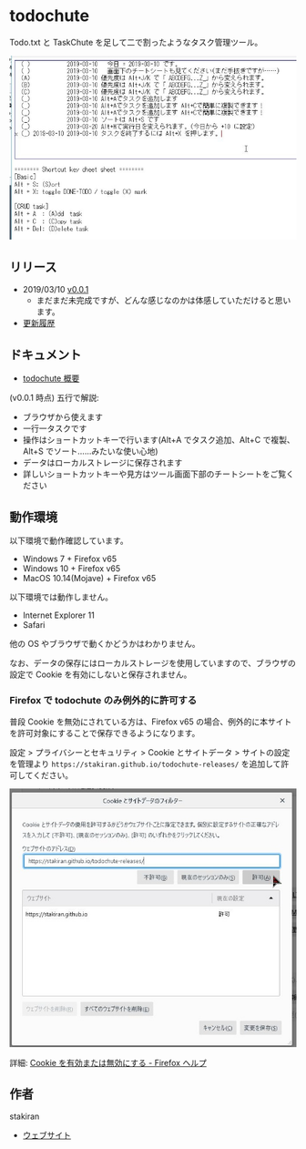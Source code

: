# todochute
Todo.txt と TaskChute を足して二で割ったようなタスク管理ツール。

![todochute_image.jpg](img/todochute_image.jpg)

## リリース
- 2019/03/10 [v0.0.1](tool/v0.0.1/index.html)
  - まだまだ未完成ですが、どんな感じなのかは体感していただけると思います。
- [更新履歴](tool/changelog.md)

## ドキュメント
- [todochute 概要](todochute_overview.md)

(v0.0.1 時点) 五行で解説:

- ブラウザから使えます
- 一行一タスクです
- 操作はショートカットキーで行います(Alt+A でタスク追加、Alt+C で複製、Alt+S でソート……みたいな使い心地)
- データはローカルストレージに保存されます
- 詳しいショートカットキーや見方はツール画面下部のチートシートをご覧ください

## 動作環境
以下環境で動作確認しています。

- Windows 7 + Firefox v65
- Windows 10 + Firefox v65
- MacOS 10.14(Mojave) + Firefox v65

以下環境では動作しません。

- Internet Explorer 11
- Safari

他の OS やブラウザで動くかどうかはわかりません。

なお、データの保存にはローカルストレージを使用していますので、ブラウザの設定で Cookie を有効にしないと保存されません。

### Firefox で todochute のみ例外的に許可する
普段 Cookie を無効にされている方は、Firefox v65 の場合、例外的に本サイトを許可対象にすることで保存できるようになります。

設定 > プライバシーとセキュリティ > Cookie とサイトデータ > サイトの設定を管理より `https://stakiran.github.io/todochute-releases/` を追加して許可してください。

![howto_enable_localstorage_firefox.jpg](img/howto_enable_localstorage_firefox.jpg)

詳細: [Cookie を有効または無効にする - Firefox ヘルプ](https://support.mozilla.org/ja/kb/enable-and-disable-cookies-website-preferences)

## 作者
stakiran

- [ウェブサイト](https://stakiran.github.io/stakiran/)
